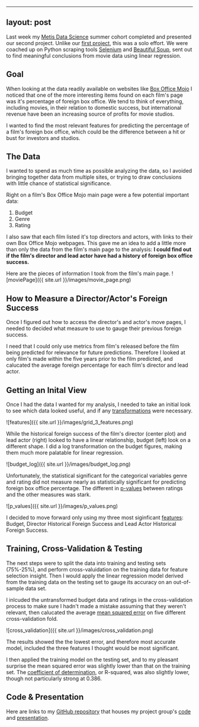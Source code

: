 
---
layout: post
---

Last week my [Metis Data Science](http://www.thisismetis.com/data-science) summer cohort completed and presented our second project. Unlike our [first project](https://colekev.github.io/project-benson/), this was a solo effort. We were coached up on Python scraping tools [Selenium](http://selenium-python.readthedocs.io/#) and [Beautiful Soup](https://www.crummy.com/software/BeautifulSoup/bs4/doc/), sent out to find meaningful conclusions from movie data using linear regression.

## Goal

When looking at the data readily available on websites like [Box Office Mojo](http://www.boxofficemojo.com/) I noticed that one of the more interesting items found on each film's page was it's percentage of foreign box office. We tend to think of everything, including movies, in their relation to domestic success, but international revenue have been an increasing source of profits for movie studios.

I wanted to find the most relevant features for predicting the percentage of a film's foreign box office, which could be the difference between a hit or bust for investors and studios.

## The Data

I wanted to spend as much time as possible analyzing the data, so I avoided bringing together data from multiple sites, or trying to draw conclusions with little chance of statistical significance. 

Right on a film's Box Office Mojo main page were a few potential important data:
1. Budget
2. Genre
3. Rating

I also saw that each film listed it's top directors and actors, with links to their own Box Office Mojo webpages. This gave me an idea to add a little more than only the data from the film's main page to the analysis: **I could find out if the film's director and lead actor have had a history of foreign box office success.**

Here are the pieces of information I took from the film's main page.
![moviePage]({{ site.url }}/images/movie_page.png)

## How to Measure a Director/Actor's Foreign Success

Once I figured out how to access the director's and actor's move pages, I needed to decided what measure to use to gauge their previous foreign success.

I need that I could only use metrics from film's released before the film being predicted for relevance for future predictions. Therefore I looked at only film's made within the five years prior to the film predicted, and calucated the average foreign percentage for each film's director and lead actor.
 
## Getting an Inital View

Once I had the data I wanted for my analysis, I needed to take an initial look to see which data looked useful, and if any [transformations](https://en.wikipedia.org/wiki/Data_transformation_(statistics)) were necessary.

![features]({{ site.url }}/images/grid_3_features.png)

While the historical foreign success of the film's director (center plot) and lead actor (right) looked to have a linear relationship, budget (left) look on a different shape. I did a log transformation on the budget figures, making them much more palatable for linear regression.

![budget_log]({{ site.url }}/images/budget_log.png)

Unfortunately, the statistical significant for the categorical variables genre and rating did not measure nearly as statistically significant for predicting foreign box office percentage. The different in [p-values](http://www.statsdirect.com/help/basics/pval.htm) between ratings and the other measures was stark.

![p_values]({{ site.url }}/images/p_values.png)

I decided to move forward only using my three most siginficant [features](https://en.wikipedia.org/wiki/Feature_selection): Budget, Director Historical Foreign Success and Lead Actor Historical Foreign Success.

## Training, Cross-Validation & Testing

The next steps were to split the data into training and testing sets (75%-25%), and perform cross-valuidation on the training data for feature selection insight. Then I would apply the linear regression model derived from the training data on the testing set to gauge its accuracy on an out-of-sample data set.

I inlcuded the untransformed budget data and ratings in the cross-validation process to make sure I hadn't made a mistake assuming that they weren't relevant, then calucated the average [mean squared error](https://en.wikipedia.org/wiki/Mean_squared_error) on five different cross-validation fold.

![cross_validation]({{ site.url }}/images/cross_validation.png)

The results showed the the lowest error, and therefore most accurate model, included the three features I thought would be most significant.

I then applied the training model on the testing set, and to my pleasant surprise the mean squared error was slightly lower than that on the training set. The [coefficient of determination](https://en.wikipedia.org/wiki/Coefficient_of_determination), or R-squared, was also slightly lower, though not particularly strong at 0.386.

## Code & Presentation

Here are links to my [GitHub repository](https://github.com/colekev/project-benson-mta-data) that houses my project group's [code](https://github.com/colekev/project-benson-mta-data/blob/master/mta_july_2015.ipynb) and [presentation](https://github.com/colekev/project-benson-mta-data/blob/master/Benson%20project.pdf).
